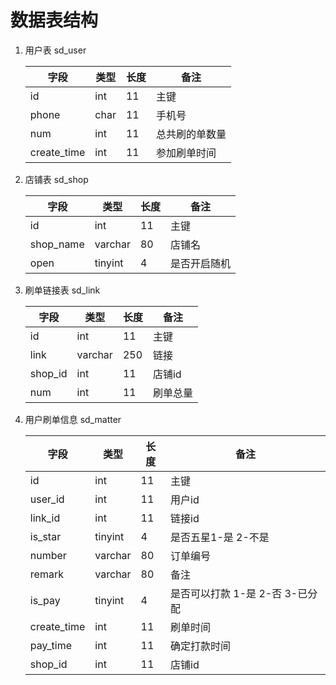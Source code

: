 #  数据表结构

1. 用户表 sd_user

   | 字段        | 类型 | 长度 | 备注           |
   | ----------- | ---- | ---- | -------------- |
   | id          | int  | 11   | 主键           |
   | phone       | char | 11   | 手机号         |
   | num         | int  | 11   | 总共刷的单数量 |
   | create_time | int  | 11   | 参加刷单时间   |

2. 店铺表 sd_shop

   | 字段      | 类型    | 长度 | 备注         |
   | --------- | ------- | ---- | ------------ |
   | id        | int     | 11   | 主键         |
   | shop_name | varchar | 80   | 店铺名       |
   | open      | tinyint | 4    | 是否开启随机 |

3. 刷单链接表 sd_link

   | 字段    | 类型    | 长度 | 备注     |
   | ------- | ------- | ---- | -------- |
   | id      | int     | 11   | 主键     |
   | link    | varchar | 250  | 链接     |
   | shop_id | int     | 11   | 店铺id   |
   | num     | int     | 11   | 刷单总量 |

4. 用户刷单信息 sd_matter

   | 字段        | 类型    | 长度 | 备注                            |
   | ----------- | ------- | ---- | ------------------------------- |
   | id          | int     | 11   | 主键                            |
   | user_id     | int     | 11   | 用户id                          |
   | link_id     | int     | 11   | 链接id                          |
   | is_star     | tinyint | 4    | 是否五星1-是 2-不是             |
   | number      | varchar | 80   | 订单编号                        |
   | remark      | varchar | 80   | 备注                            |
   | is_pay      | tinyint | 4    | 是否可以打款 1-是 2-否 3-已分配 |
   | create_time | int     | 11   | 刷单时间                        |
   | pay_time    | int     | 11   | 确定打款时间                    |
   | shop_id     | int     | 11   | 店铺id                          |